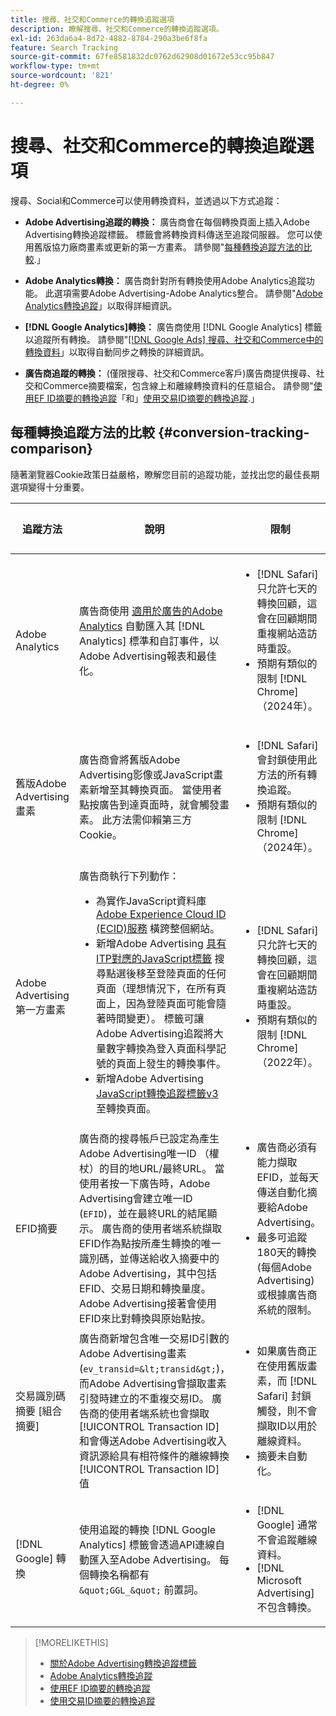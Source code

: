 ```yaml
---
title: 搜尋、社交和Commerce的轉換追蹤選項
description: 瞭解搜尋、社交和Commerce的轉換追蹤選項。
exl-id: 263da6a4-8d72-4882-8784-290a3be6f8fa
feature: Search Tracking
source-git-commit: 67fe8581832dc0762d62908d01672e53cc95b847
workflow-type: tm+mt
source-wordcount: '821'
ht-degree: 0%

---
```


# 搜尋、社交和Commerce的轉換追蹤選項

搜尋、Social和Commerce可以使用轉換資料，並透過以下方式追蹤：

* **Adobe Advertising追蹤的轉換：** 廣告商會在每個轉換頁面上插入Adobe Advertising轉換追蹤標籤。 標籤會將轉換資料傳送至追蹤伺服器。 您可以使用舊版協力廠商畫素或更新的第一方畫素。 請參閱&quot;[每種轉換追蹤方法的比較](#conversion-tracking-comparison).」

* **Adobe Analytics轉換：** 廣告商針對所有轉換使用Adobe Analytics追蹤功能。 此選項需要Adobe Advertising-Adobe Analytics整合。 請參閱&quot;[Adobe Analytics轉換追蹤](conversion-tracking-analytics.md)」以取得詳細資訊。

* **[!DNL Google Analytics]轉換：** 廣告商使用 [!DNL Google Analytics] 標籤以追蹤所有轉換。 請參閱&quot;[[!DNL Google Ads] 搜尋、社交和Commerce中的轉換資料](/help/search-social-commerce/campaign-management/introduction/google-conversion-data.md)」以取得自動同步之轉換的詳細資訊。

* **廣告商追蹤的轉換：** (僅限搜尋、社交和Commerce客戶)廣告商提供搜尋、社交和Commerce摘要檔案，包含線上和離線轉換資料的任意組合。 請參閱&quot;[使用EF ID摘要的轉換追蹤](feed-efid.md)「和」[使用交易ID摘要的轉換追蹤](feed-transaction-id.md).」

## 每種轉換追蹤方法的比較 {#conversion-tracking-comparison}

隨著瀏覽器Cookie政策日益嚴格，瞭解您目前的追蹤功能，並找出您的最佳長期選項變得十分重要。

| 追蹤方法 | 說明 | 限制 | 優點 | 建議使用？ |
|----|----|----|----|----|
| Adobe Analytics | 廣告商使用 [適用於廣告的Adobe Analytics](https://experienceleague.adobe.com/docs/advertising/integrations/analytics/overview.html) 自動匯入其 [!DNL Analytics] 標準和自訂事件，以Adobe Advertising報表和最佳化。 | <ul><li>[!DNL Safari] 只允許七天的轉換回顧，這會在回顧期間重複網站造訪時重設。</li><li> 預期有類似的限制 [!DNL Chrome] （2024年）。</li></ul> | <ul><li>與緊密整合 [!DNL Analytics]</li> <li>請參閱中的付費搜尋資料 [!DNL Analytics] Analysis Workspace</li><li>付費搜尋以外的好處</li></ul> | 是 |
| 舊版Adobe Advertising畫素 | 廣告商會將舊版Adobe Advertising影像或JavaScript畫素新增至其轉換頁面。 當使用者點按廣告到達頁面時，就會觸發畫素。 此方法需仰賴第三方Cookie。 | <ul><li>[!DNL Safari] 會封鎖使用此方法的所有轉換追蹤。</li><li>預期有類似的限制 [!DNL Chrome] （2024年）。</li></ul> | 已實作畫素。 不過，您仍必須 [實作其他ITP對應標籤](itp-conversion-mapping-tag.md).<br><br>建議：切換至第一方畫素。 | 否 |
| Adobe Advertising第一方畫素 | 廣告商執行下列動作： <ul><li>為實作JavaScript資料庫 [Adobe Experience Cloud ID (ECID)服務](https://experienceleague.adobe.com/docs/id-service/using/intro/overview.html) 橫跨整個網站。</li><li>新增Adobe Advertising [具有ITP對應的JavaScript標籤](itp-conversion-mapping-tag.md) 搜尋點選後移至登陸頁面的任何頁面（理想情況下，在所有頁面上，因為登陸頁面可能會隨著時間變更）。 標籤可讓Adobe Advertising追蹤將大量數字轉換為登入頁面科學記號的頁面上發生的轉換事件。</li><li>新增Adobe Advertising [JavaScript轉換追蹤標籤v3](format-conversion-tag-jsv3.md) 至轉換頁面。</li></ul> | <ul><li>[!DNL Safari] 只允許七天的轉換回顧，這會在回顧期間重複網站造訪時重設。</li><li>預期有類似的限制 [!DNL Chrome] （2022年）。</li></ul> | [!DNL Safari] 在七天回顧期間追蹤轉換。 由於回顧期間會在重複網站造訪時重設，因此該限制不會影響所有 [!DNL Safari] 使用者。 | 否 |
| EFID摘要 | 廣告商的搜尋帳戶已設定為產生Adobe Advertising唯一ID （權杖）的目的地URL/最終URL。 當使用者按一下廣告時，Adobe Advertising會建立唯一ID (`EFID`)，並在最終URL的結尾顯示。 廣告商的使用者端系統擷取EFID作為點按所產生轉換的唯一識別碼，並傳送給收入摘要中的Adobe Advertising，其中包括EFID、交易日期和轉換量度。 Adobe Advertising接著會使用EFID來比對轉換與原始點按。 | <ul><li>廣告商必須有能力擷取EFID，並每天傳送自動化摘要給Adobe Advertising。</li><li>最多可追蹤180天的轉換(每個Adobe Advertising)或根據廣告商系統的限制。</li></ul> | <ul><li>此方法使用第一方轉換資料，因此不受第三方Cookie限制影響。</li><li>線上和離線轉換可在一個摘要中傳送。</li><li>網站不需要變更程式碼或標籤。</li></ul> | 是 |
| 交易識別碼摘要 [組合摘要] | 廣告商新增包含唯一交易ID引數的Adobe Advertising畫素(`ev_transid=&lt;transid&gt;`)，而Adobe Advertising會擷取畫素引發時建立的不重複交易ID。 廣告商的使用者端系統也會擷取 [!UICONTROL Transaction ID] 和會傳送Adobe Advertising收入資訊源給具有相符條件的離線轉換 [!UICONTROL Transaction ID] 值 | <ul><li>如果廣告商正在使用舊版畫素，而 [!DNL Safari] 封鎖觸發，則不會擷取ID以用於離線資料。</li><li>摘要未自動化。</li></ul> | <ul><li>如果您實作第一方畫素，則 [!UICONTROL Transaction ID] 在中擷取 [!DNL Safari].</li><li>提供離線/已核准轉換事件的追蹤功能。</li></ul> | 否 |
| [!DNL Google] 轉換 | 使用追蹤的轉換 [!DNL Google Analytics] 標籤會透過API連線自動匯入至Adobe Advertising。 每個轉換名稱都有 `&quot;GGL_&quot;` 前置詞。 | <ul><li>[!DNL Google] 通常不會追蹤離線資料。</li><li>[!DNL Microsoft Advertising] 不包含轉換。</li></ul> | [!DNL Google] 使用機器學習來外推&quot;[模型化轉換](https://support.google.com/google-ads/answer/10081327).」 | 否 |

<!--
| [!DNL Microsoft Advertising] Conversions | Conversions tracked with [!DNL Microsoft Advertising] universal event tags (UET) are automatically imported to Adobe Advertising via an API connection. Each conversion name has a &quot;???&quot; prefix. | [!DNL Microsoft Advertising] typically doesn't track offline data. [!DNL Google] conversions aren't included. | ?? | No |
-->

>[!MORELIKETHIS]
>
>* [關於Adobe Advertising轉換追蹤標籤](/help/search-social-commerce/tracking/conversion-tracking-advertising.md)
>* [Adobe Analytics轉換追蹤](/help/search-social-commerce/tracking/conversion-tracking-analytics.md)
>* [使用EF ID摘要的轉換追蹤](/help/search-social-commerce/tracking/feed-efid.md)
>* [使用交易ID摘要的轉換追蹤](/help/search-social-commerce/tracking/feed-transaction-id.md)
